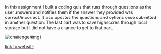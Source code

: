 In this assignment I built a coding quiz that runs through questions as the user answers and notifies them if the answer they provided was correct/incorrect. 
It also updates the questions and options once submitted in another question. The last part was to save highscores through local storage but I did not have a chance to get to that part.


![challenge4img1](https://user-images.githubusercontent.com/128998284/235046900-cf9169f1-18eb-4196-8a3f-8206c7916f32.png)


[link to website](https://jdelg140.github.io/Coding-Examination/)
